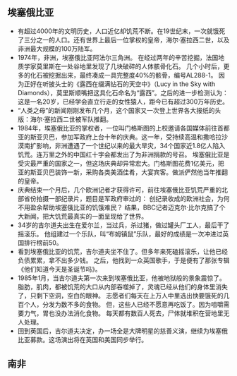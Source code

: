 ## 埃塞俄比亚

* 有超过4000年的文明历史，人口近亿却饥荒不断。在19世纪末，一次就饿死了三分之一的人口。还有世界上最后一位掌权的皇帝，海尔·塞拉西二世，以及非洲最大规模的100万陆军。
* 1974年，非洲，埃塞俄比亚阿法尔三角洲。 在经过两年的辛苦挖掘，法国地质学家莫里斯在一处谷地里发现了几块破碎的人体骸骨化石。 几个小时后，更多的化石被挖掘出来，最终凑成一具完整度40%的骸骨，编号AL288-1。 因为正好在听披头士的《露西在缀满钻石的天空中》（Lucy in the Sky with Diamonds），莫里斯顺嘴把这具化石命名为“露西”。之后的进一步检测认为：这是一名20岁，已经学会直立行走的女性猿人，距今已有超过300万年历史。
* “人类之母”的新闻刚刚发布几个月，这个国家又一次登上世界各大报纸的头版：海尔·塞拉西二世被军队推翻。
* 1984年，埃塞俄比亚的掌权者，一位叫门格斯图的上校邀请各国媒体前往首都亚的斯亚贝巴，参加军政府上台十年的庆典。这一年，受持续高温和撒哈拉沙漠南扩影响，非洲遭遇了一个世纪以来的最大旱灾，34个国家近1.8亿人陷入饥荒。连万里之外的中国红十字会都发出了为非洲捐款的号召。 埃塞俄比亚是受灾最严重的国家之一，但这场庆典却异常宏大。门格斯图花费1亿美元，把亚的斯亚贝巴装饰一新，采购各类美酒佳肴，大宴宾客。做派俨然他当年推翻的皇帝。
* 庆典结束一个月后，几个欧洲记者才获得许可，前往埃塞俄比亚饥荒严重的北部省份拍摄一部纪录片，题目是军政府审过的： 创纪录收成的欧洲社会，为何不用盈余帮助埃塞俄比亚的饥饿难民？ 结果，BBC记者迈克尔·比尔克搞了个大新闻，把大饥荒最真实的一面呈现给了世界。
* 34岁的吉尔道夫出生在爱尔兰，当过兵，杀过猪，做过罐头厂工人，最后干了摇滚乐。 他组建过一个乐队，叫“布姆镇鼠”乐队，最好的成绩是一次冲进过英国排行榜前50。
* 看到埃塞俄比亚的饥荒，吉尔道夫坐不住了。但多年来死磕摇滚乐，让他已经负债累累，拿不出多少钱。 之后，他找到一众英国歌手，于是便有了那张专辑《他们知道今天是圣诞节吗》。
* 1985年1月，当吉尔道夫第一次来到埃塞俄比亚，他被地狱般的景象震惊了。 脂肪，肌肉，都被饥荒的大口从内部吞噬掉了，灵魂已经从他们的身体里消失了，只剩下空洞，空白的眼神。 志愿者们每天在上万人中里选出快要饿死的几百个人，分发为数不多的食物。 但，这些人已经不愿意再吃饭了。因为咀嚼需要力气，胃也没办法消化食物。 每天都有数百人死去，尸体就堆积在营地里无人处理。
* 回到英国后，吉尔道夫决定，办一场全是大牌明星的慈善义演，继续为埃塞俄比亚募款。这场演出将在英国和美国同步举行。

## 南非
